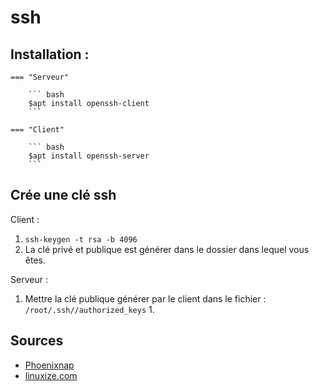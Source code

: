# ssh

## Installation : 

```
=== "Serveur"

    ``` bash
    $apt install openssh-client
    ```

=== "Client"

    ``` bash
    $apt install openssh-server
    ```
``` 

## Crée une clé ssh

Client : 

1. `ssh-keygen -t rsa -b 4096`
2. La clé privé et publique est générer dans le dossier dans lequel vous êtes.

Serveur :

1. Mettre la clé publique générer par le client dans le fichier : `/root/.ssh//authorized_keys`
   1. 
 



## Sources

- [Phoenixnap](https://phoenixnap.com/kb/generate-ssh-key-debian-10)
- [linuxize.com](https://linuxize.com/post/how-to-set-up-ssh-keys-on-debian-10/)